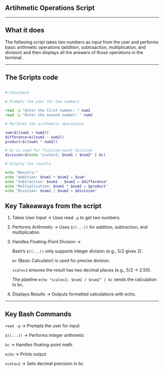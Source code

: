 ## Artihmetic Operations Script

---

## What it does

The follwoing script takes two numbers as input from the user and performs basic arithmetic operations (addition, subtraaction, multiplication, and division) and then displays all the answers of those operations in the terminal.

---

## The Scripts code

```bash

#!/bin/bash

# Prompts the user for two numbers

read -p "Enter the first number: " num1
read -p "Enter the second number: " num2

# Performs the arithmetic operations

sum=$((num1 + num2))
difference=$((num1 - num2))
product=$((num1 * num2))

# bc is used for floating-point division
division=$(echo "scale=2; $num1 / $num2" | bc)

# Display the results

echo "Results:"
echo "Addition: $num1 + $num2 = $sum"
echo "Subtraction: $num1 - $num2 = $difference"
echo "Multiplication: $num1 * $num2 = $product"
echo "Division: $num1 / $num2 = $division"

```

## Key Takeaways from the script

1. Takes User Input → Uses read `-p` to get two numbers.
2. Performs Arithmetic → Uses `$((...))` for addition, subtraction, and multiplication.
3. Handles Floating-Point Division →
   
   Bash’s `$((...))` only supports integer division (e.g., 5/2 gives 2).
   
   `bc` (Basic Calculator) is used for precise division.
   
   `scale=2` ensures the result has two decimal places (e.g., 5/2 → 2.50).
   
   The pipeline `echo "scale=2; $num1 / $num2" | bc` sends the calculation to bc.

4. Displays Results → Outputs formatted calculations with echo.

---

## Key Bash Commands

`read -p` → Prompts the user for input

`$((...))` → Performs integer arithmetic

`bc` → Handles floating-point math

`echo` → Prints output

`scale=2` → Sets decimal precision in bc




